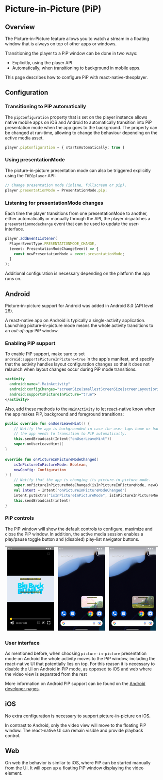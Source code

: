 # Picture-in-Picture (PiP)

## Overview

The Picture-in-Picture feature allows you to watch a stream in a floating window that is always
on top of other apps or windows.

Transitioning the player to a PiP window can be done in two ways:

- Explicitly, using the player API
- Automatically, when transitioning to background in mobile apps.

This page describes how to configure PiP with react-native-theoplayer.

## Configuration

### Transitioning to PiP automatically

The `pipConfiguration` property that is set on the player instance
allows native mobile apps on iOS and Android to automatically transition into PiP presentation mode when
the app goes to the background. The property can be changed at run-time, allowing to change the
behaviour depending on the active media asset.

```typescript
player.pipConfiguration = { startsAutomatically: true }
```

### Using presentationMode

The picture-in-picture presentation mode can also be triggered explicitly using the
`THEOplayer` API:

```typescript
// Change presentation mode (inline, fullscreen or pip).
player.presentationMode = PresentationMode.pip;
```

### Listening for presentationMode changes

Each time the player transitions from one presentationMode to another, either automatically
or manually through the API, the player dispatches a `presentationmodechange` event that can be
used to update the user-interface.

```typescript
player.addEventListener(
  PlayerEventType.PRESENTATIONMODE_CHANGE,
  (event: PresentationModeChangeEvent) => {
    const newPresentationMode = event.presentationMode;
  }
);
```

Additional configuration is necessary depending on the platform the app runs on.

## Android

Picture-in-picture support for Android was added in Android 8.0 (API level 26).

A react-native app on Android is typically a single-activity application. Launching picture-in-picture
mode means the whole activity transitions to an _out-of-app_ PiP window.

### Enabling PiP support

To enable PiP support, make sure to set `android:supportsPictureInPicture=true` in the
app's manifest, and specify that the activity handles layout configuration changes
so that it does not relaunch when layout changes occur during PiP mode transitions.

```xml
<activity
  android:name=".MainActivity"
  android:configChanges="screenSize|smallestScreenSize|screenLayout|orientation"
  android:supportsPictureInPicture="true">
</activity>
```

Also, add these methods to the `MainActivity` to let react-native know
when the app makes PiP, background and foreground transitions:

```kotlin
public override fun onUserLeaveHint() {
    // Notify the app is backgrounded in case the user taps home or back, and
    // the app needs to transition to PiP automatically.
    this.sendBroadcast(Intent("onUserLeaveHint"))
    super.onUserLeaveHint()
}

override fun onPictureInPictureModeChanged(
    isInPictureInPictureMode: Boolean,
    newConfig: Configuration
) {
    // Notify that the app is changing its picture-in-picture mode.
    super.onPictureInPictureModeChanged(isInPictureInPictureMode, newConfig)
    val intent = Intent("onPictureInPictureModeChanged")
    intent.putExtra("isInPictureInPictureMode", isInPictureInPictureMode)
    this.sendBroadcast(intent)
}
```

### PiP controls

The PiP window will show the default controls to configure, maximize and close the PiP window.
In addition, the active media session enables a play/pause toggle button and (disabled) play-list
navigator buttons.

| ![pip1](./pip_android_1.png)    |       ![pip2](./pip_android_2.png)      | ![pip3](./pip_android_3.png)  |
|---------------------------------------------------|:----------------------------------------------------------:|:-----------------------------:|

### User interface

As mentioned before, when choosing `picture-in-picture`
presentation mode on Android the whole activity moves to the PiP window, including the
react-native UI that potentially lies on top. For this reason it is necessary to disable the UI
on Android in PiP mode, as opposed to iOS and web where the video view is separated from the rest

More information on Android PiP support can be found on the [Android developer pages](https://developer.android.com/develop/ui/views/picture-in-picture).

## iOS

No extra configuration is necessary to support picture-in-picture on iOS.

In contrast to Android, only the video view will move to the floating PiP window.
The react-native UI can remain visible and provide playback control.

## Web

On web the behavior is similar to iOS, where PiP can be started manually from
the UI. It will open up a floating PiP window displaying the video element.
